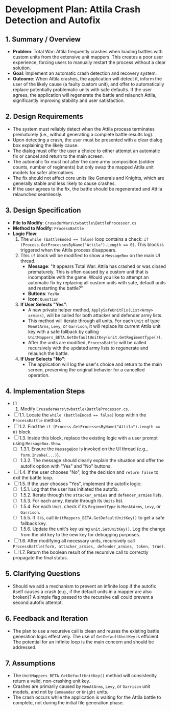 # Development Plan: Attila Crash Detection and Autofix

## 1. Summary / Overview
- **Problem**: Total War: Attila frequently crashes when loading battles with custom units from the extensive unit mappers. This creates a poor user experience, forcing users to manually restart the process without a clear solution.
- **Goal**: Implement an automatic crash detection and recovery system.
- **Outcome**: When Attila crashes, the application will detect it, inform the user of the likely cause (a faulty custom unit), and offer to automatically replace potentially problematic units with safe defaults. If the user agrees, the application will regenerate the battle and relaunch Attila, significantly improving stability and user satisfaction.

## 2. Design Requirements
- The system must reliably detect when the Attila process terminates prematurely (i.e., without generating a complete battle results log).
- Upon detecting a crash, the user must be presented with a clear dialog box explaining the likely cause.
- The dialog must offer the user a choice to either attempt an automatic fix or cancel and return to the main screen.
- The automatic fix must not alter the core army composition (soldier counts, number of regiments) but only swap the mapped Attila unit models for safer alternatives.
- The fix should not affect core units like Generals and Knights, which are generally stable and less likely to cause crashes.
- If the user agrees to the fix, the battle should be regenerated and Attila relaunched seamlessly.

## 3. Design Specification
- **File to Modify**: `CrusaderWars\twbattle\BattleProcessor.cs`
- **Method to Modify**: `ProcessBattle`
- **Logic Flow**:
    1.  The `while (battleEnded == false)` loop contains a check: `if (Process.GetProcessesByName("Attila").Length == 0)`. This block is triggered when the Attila process disappears.
    2.  This `if` block will be modified to show a `MessageBox` on the main UI thread.
        - **Message**: "It appears Total War: Attila has crashed or was closed prematurely. This is often caused by a custom unit that is incompatible with the game. Would you like to attempt an automatic fix by replacing all custom units with safe, default units and restarting the battle?"
        - **Buttons**: `YesNo`
        - **Icon**: `Question`
    3.  **If User Selects "Yes"**:
        - A new private helper method, `ApplySafeUnitFix(List<Army> armies)`, will be called for both attacker and defender army lists.
        - This method will iterate through all units. For each `Unit` of type `MenAtArms`, `Levy`, or `Garrison`, it will replace its current Attila unit key with a safe fallback by calling `UnitMappers_BETA.GetDefaultUnitKey(unit.GetRegimentType())`.
        - After the units are modified, `ProcessBattle` will be called recursively with the updated army lists to regenerate and relaunch the battle.
    4.  **If User Selects "No"**:
        - The application will log the user's choice and return to the main screen, preserving the original behavior for a cancelled operation.

## 4. Implementation Steps
- [ ] 1. Modify `CrusaderWars\twbattle\BattleProcessor.cs`.
- [ ] 1.1. Locate the `while (battleEnded == false)` loop within the `ProcessBattle` method.
- [ ] 1.2. Find the `if (Process.GetProcessesByName("Attila").Length == 0)` block.
- [ ] 1.3. Inside this block, replace the existing logic with a user prompt using `MessageBox.Show`.
    - [ ] 1.3.1. Ensure the `MessageBox` is invoked on the UI thread (e.g., `form.Invoke(...)`).
    - [ ] 1.3.2. The message should clearly explain the situation and offer the autofix option with "Yes" and "No" buttons.
- [ ] 1.4. If the user chooses "No", log the decision and `return false` to exit the battle loop.
- [ ] 1.5. If the user chooses "Yes", implement the autofix logic:
    - [ ] 1.5.1. Log that the user has initiated the autofix.
    - [ ] 1.5.2. Iterate through the `attacker_armies` and `defender_armies` lists.
    - [ ] 1.5.3. For each army, iterate through its `Units` list.
    - [ ] 1.5.4. For each `Unit`, check if its `RegimentType` is `MenAtArms`, `Levy`, or `Garrison`.
    - [ ] 1.5.5. If it is, call `UnitMappers_BETA.GetDefaultUnitKey()` to get a safe fallback key.
    - [ ] 1.5.6. Update the unit's key using `unit.SetUnitKey()`. Log the change from the old key to the new key for debugging purposes.
- [ ] 1.6. After modifying all necessary units, recursively call `ProcessBattle(form, attacker_armies, defender_armies, token, true)`.
- [ ] 1.7. Return the boolean result of the recursive call to correctly propagate the final status.

## 5. Clarifying Questions
- Should we add a mechanism to prevent an infinite loop if the autofix itself causes a crash (e.g., if the default units in a mapper are also broken)? A simple flag passed to the recursive call could prevent a second autofix attempt.

## 6. Feedback and Iteration
- The plan to use a recursive call is clean and reuses the existing battle generation logic effectively. The use of `GetDefaultUnitKey` is efficient. The potential for an infinite loop is the main concern and should be addressed.

## 7. Assumptions
- The `UnitMappers_BETA.GetDefaultUnitKey()` method will consistently return a valid, non-crashing unit key.
- Crashes are primarily caused by `MenAtArms`, `Levy`, or `Garrison` unit models, and not by `Commander` or `Knight` units.
- The crash occurs while the application is waiting for the Attila battle to complete, not during the initial file generation phase.
